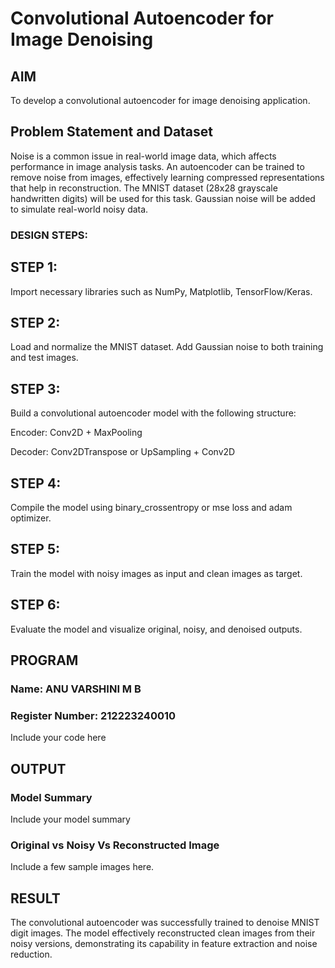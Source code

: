 # Convolutional Autoencoder for Image Denoising

## AIM

To develop a convolutional autoencoder for image denoising application.

## Problem Statement and Dataset

Noise is a common issue in real-world image data, which affects performance in image analysis tasks. An autoencoder can be trained to remove noise from images, effectively learning compressed representations that help in reconstruction. The MNIST dataset (28x28 grayscale handwritten digits) will be used for this task. Gaussian noise will be added to simulate real-world noisy data.

### DESIGN STEPS:
## STEP 1:
Import necessary libraries such as NumPy, Matplotlib, TensorFlow/Keras.

## STEP 2:
Load and normalize the MNIST dataset. Add Gaussian noise to both training and test images.

## STEP 3:
Build a convolutional autoencoder model with the following structure:

Encoder: Conv2D + MaxPooling

Decoder: Conv2DTranspose or UpSampling + Conv2D

## STEP 4:
Compile the model using binary_crossentropy or mse loss and adam optimizer.

## STEP 5:
Train the model with noisy images as input and clean images as target.

## STEP 6:
Evaluate the model and visualize original, noisy, and denoised outputs.

## PROGRAM
### Name: ANU VARSHINI M B
### Register Number: 212223240010


Include your code here

## OUTPUT

### Model Summary

Include your model summary

### Original vs Noisy Vs Reconstructed Image

Include a few sample images here.



## RESULT
The convolutional autoencoder was successfully trained to denoise MNIST digit images. The model effectively reconstructed clean images from their noisy versions, demonstrating its capability in feature extraction and noise reduction.
